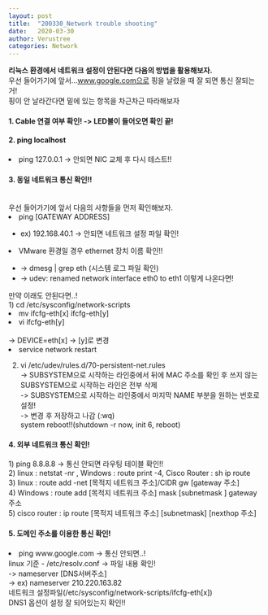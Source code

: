 ```yaml
---
layout: post
title:  "200330_Network trouble shooting"
date:   2020-03-30
author: Verustree
categories: Network
---
```


<strong>리눅스 환경에서 네트워크 설정이 안된다면 다음의 방법을 활용해보자.</strong><br>
우선 들어가기에 앞서...www.google.com으로 핑을 날렸을 때 잘 되면 통신 잘되는 거!<br>
핑이 안 날라간다면 밑에 있는 항목을 차근차근 따라해보자

<p>
<h4>1. Cable 연결 여부 확인!  -> LED불이 들어오면 확인 끝!</h4>
</p>

<p>
<h4>2. ping localhost</h4>
	<li>ping 127.0.0.1  -> 안되면 NIC 교체 후 다시 테스트!!</li>
</p>

<p>
<h4>3. 동일 네트워크 통신 확인!!</h4><br>
우선 들어가기에 앞서 다음의 사항들을 먼저 확인해보자.<br>
	<li>ping [GATEWAY ADDRESS]</li><ul>
	<li>ex) 192.168.40.1  ->  안되면 네트워크 설정 파일 확인!</li></ul>
	<li>VMware 환경일 경우 ethernet 장치 이름 확인!!</li><ul>
	<li>-> dmesg | grep eth  (시스템 로그 파일 확인)</li>
	<li>-> udev: renamed network interface eth0 to eth1  이렇게 나온다면!</li></ul>
만약 이래도 안된다면..!<br>
	1) cd /etc/sysconfig/network-scripts
		<li>mv ifcfg-eth[x] ifcfg-eth[y]</li>
		<li>vi ifcfg-eth[y]</li><br>
		-> DEVICE=eth[x] -> [y]로 변경
	<li>service network restart</li>
	
  2) vi /etc/udev/rules.d/70-persistent-net.rules <br>
		-> SUBSYSTEM으로 시작하는 라인중에서 뒤에 MAC 주소를 확인 후 쓰지 않는 SUBSYSTEM으로 시작하는 라인은 전부 삭제<br>
		-> SUBSYSTEM으로 시작하는 라인중에서 마지막 NAME 부분을 원하는 번호로 설정!<br>
		-> 변경 후 저장하고 나감 (:wq)  <br>
		system reboot!!(shutdown -r now, init 6, reboot)	
</p>

<p>
<h4>4. 외부 네트워크 통신 확인!</h4>
	1) ping 8.8.8.8 -> 통신 안되면 라우팅 테이블 확인!!<br>
	2) linux : netstat -nr ,  Windows : route print -4, Cisco Router : sh ip route<br>
	3) linux : route add -net [목적지 네트워크 주소]/CIDR  gw  [gateway 주소]<br>
	4) Windows : route add [목적지 네트워크 주소] mask [subnetmask ] gateway 주소<br>
	5) cisco router : ip route [목적지 네트워크 주소] [subnetmask] [nexthop 주소]
</p>

<p>
<h4>5. 도메인 주소를 이용한 통신 확인!</h4>
	<li>ping www.google.com -> 통신 안되면..!</li>
	linux 기준  -  /etc/resolv.conf -> 파일 내용 확인!<br>
			-> nameserver [DNS서버주소]<br>
			-> ex) nameserver 210.220.163.82  <br>
	네트워크 설정파일(/etc/sysconfig/network-scripts/ifcfg-eth[x])<br>
	DNS1 옵션이 설정 잘 되어있는지 확인!!
</p>
